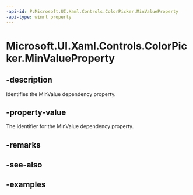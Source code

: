 ```yaml
---
-api-id: P:Microsoft.UI.Xaml.Controls.ColorPicker.MinValueProperty
-api-type: winrt property
---
```


<!-- Property syntax.
public DependencyProperty MinValueProperty { get; }
-->

# Microsoft.UI.Xaml.Controls.ColorPicker.MinValueProperty

## -description

Identifies the MinValue dependency property.

## -property-value

The identifier for the MinValue dependency property.

## -remarks

## -see-also

## -examples

